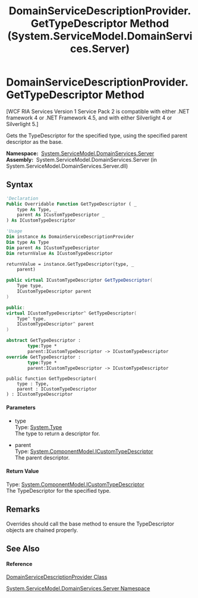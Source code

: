 ﻿---
title: DomainServiceDescriptionProvider.GetTypeDescriptor Method  (System.ServiceModel.DomainServices.Server)
TOCTitle: GetTypeDescriptor Method
ms:assetid: M:System.ServiceModel.DomainServices.Server.DomainServiceDescriptionProvider.GetTypeDescriptor(System.Type,System.ComponentModel.ICustomTypeDescriptor)
ms:mtpsurl: https://msdn.microsoft.com/en-us/library/system.servicemodel.domainservices.server.domainservicedescriptionprovider.gettypedescriptor(v=VS.91)
ms:contentKeyID: 28755624
ms.date: 01/27/2012
mtps_version: v=VS.91
f1_keywords:
- System.ServiceModel.DomainServices.Server.DomainServiceDescriptionProvider.GetTypeDescriptor
dev_langs:
- CSharp
- JScript
- VB
- FSharp
- c++
api_location:
- System.ServiceModel.DomainServices.Server.dll
api_name:
- System.ServiceModel.DomainServices.Server.DomainServiceDescriptionProvider.GetTypeDescriptor
api_type:
- Managed
topic_type:
- apiref
- kbSyntax
product_family_name: VS
ROBOTS: INDEX,FOLLOW
---

# DomainServiceDescriptionProvider.GetTypeDescriptor Method

\[WCF RIA Services Version 1 Service Pack 2 is compatible with either .NET framework 4 or .NET Framework 4.5, and with either Silverlight 4 or Silverlight 5.\]

Gets the TypeDescriptor for the specified type, using the specified parent descriptor as the base.

**Namespace:**  [System.ServiceModel.DomainServices.Server](ff423220\(v=vs.91\).md)  
**Assembly:**  System.ServiceModel.DomainServices.Server (in System.ServiceModel.DomainServices.Server.dll)

## Syntax

``` vb
'Declaration
Public Overridable Function GetTypeDescriptor ( _
    type As Type, _
    parent As ICustomTypeDescriptor _
) As ICustomTypeDescriptor
```

``` vb
'Usage
Dim instance As DomainServiceDescriptionProvider
Dim type As Type
Dim parent As ICustomTypeDescriptor
Dim returnValue As ICustomTypeDescriptor

returnValue = instance.GetTypeDescriptor(type, _
    parent)
```

``` csharp
public virtual ICustomTypeDescriptor GetTypeDescriptor(
    Type type,
    ICustomTypeDescriptor parent
)
```

``` c++
public:
virtual ICustomTypeDescriptor^ GetTypeDescriptor(
    Type^ type, 
    ICustomTypeDescriptor^ parent
)
```

``` fsharp
abstract GetTypeDescriptor : 
        type:Type * 
        parent:ICustomTypeDescriptor -> ICustomTypeDescriptor 
override GetTypeDescriptor : 
        type:Type * 
        parent:ICustomTypeDescriptor -> ICustomTypeDescriptor 
```

``` jscript
public function GetTypeDescriptor(
    type : Type, 
    parent : ICustomTypeDescriptor
) : ICustomTypeDescriptor
```

#### Parameters

  - type  
    Type: [System.Type](https://msdn.microsoft.com/en-us/library/42892f65)  
    The type to return a descriptor for.  

<!-- end list -->

  - parent  
    Type: [System.ComponentModel.ICustomTypeDescriptor](https://msdn.microsoft.com/en-us/library/f7tc90dz)  
    The parent descriptor.  

#### Return Value

Type: [System.ComponentModel.ICustomTypeDescriptor](https://msdn.microsoft.com/en-us/library/f7tc90dz)  
The TypeDescriptor for the specified type.  

## Remarks

Overrides should call the base method to ensure the TypeDescriptor objects are chained properly.

## See Also

#### Reference

[DomainServiceDescriptionProvider Class](ff423341\(v=vs.91\).md)

[System.ServiceModel.DomainServices.Server Namespace](ff423220\(v=vs.91\).md)

